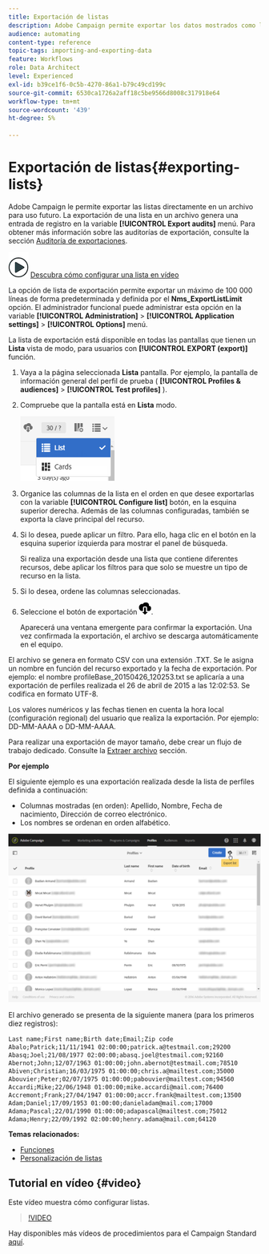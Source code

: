 ```yaml
---
title: Exportación de listas
description: Adobe Campaign permite exportar los datos mostrados como listas desde una pantalla de información general directamente en un archivo para su uso futuro.
audience: automating
content-type: reference
topic-tags: importing-and-exporting-data
feature: Workflows
role: Data Architect
level: Experienced
exl-id: b39ce1f6-0c5b-4270-86a1-b79c49cd199c
source-git-commit: 6530ca1726a2aff18c5be9566d8008c317918e64
workflow-type: tm+mt
source-wordcount: '439'
ht-degree: 5%

---
```


# Exportación de listas{#exporting-lists}

Adobe Campaign le permite exportar las listas directamente en un archivo para uso futuro. La exportación de una lista en un archivo genera una entrada de registro en la variable **[!UICONTROL Export audits]** menú. Para obtener más información sobre las auditorías de exportación, consulte la sección [Auditoría de exportaciones](../../administration/using/auditing-export-logs.md).

![](assets/do-not-localize/how-to-video.png) [Descubra cómo configurar una lista en vídeo](#video)

La opción de lista de exportación permite exportar un máximo de 100 000 líneas de forma predeterminada y definida por el **Nms_ExportListLimit** opción. El administrador funcional puede administrar esta opción en la variable **[!UICONTROL Administration]** > **[!UICONTROL Application settings]** > **[!UICONTROL Options]** menú.

La lista de exportación está disponible en todas las pantallas que tienen un **Lista** vista de modo, para usuarios con **[!UICONTROL EXPORT (export)]** función.

1. Vaya a la página seleccionada **Lista** pantalla. Por ejemplo, la pantalla de información general del perfil de prueba ( **[!UICONTROL Profiles & audiences]** > **[!UICONTROL Test profiles]** ).
1. Compruebe que la pantalla está en **Lista** modo.

   ![](assets/export_list_mode_switch.png)

1. Organice las columnas de la lista en el orden en que desee exportarlas con la variable **[!UICONTROL Configure list]** botón, en la esquina superior derecha. Además de las columnas configuradas, también se exporta la clave principal del recurso.
1. Si lo desea, puede aplicar un filtro. Para ello, haga clic en el botón en la esquina superior izquierda para mostrar el panel de búsqueda.

   Si realiza una exportación desde una lista que contiene diferentes recursos, debe aplicar los filtros para que solo se muestre un tipo de recurso en la lista.

1. Si lo desea, ordene las columnas seleccionadas.
1. Seleccione el botón de exportación ![](assets/exportlistbutton.png).

   Aparecerá una ventana emergente para confirmar la exportación. Una vez confirmada la exportación, el archivo se descarga automáticamente en el equipo.

El archivo se genera en formato CSV con una extensión .TXT. Se le asigna un nombre en función del recurso exportado y la fecha de exportación. Por ejemplo: el nombre profileBase_20150426_120253.txt se aplicaría a una exportación de perfiles realizada el 26 de abril de 2015 a las 12:02:53. Se codifica en formato UTF-8.

Los valores numéricos y las fechas tienen en cuenta la hora local (configuración regional) del usuario que realiza la exportación. Por ejemplo: DD-MM-AAAA o DD-MM-AAAA.

Para realizar una exportación de mayor tamaño, debe crear un flujo de trabajo dedicado. Consulte la [Extraer archivo](../../automating/using/extract-file.md) sección.

**Por ejemplo**

El siguiente ejemplo es una exportación realizada desde la lista de perfiles definida a continuación:

* Columnas mostradas (en orden): Apellido, Nombre, Fecha de nacimiento, Dirección de correo electrónico.
* Los nombres se ordenan en orden alfabético.

![](assets/export_list_example1.png)

El archivo generado se presenta de la siguiente manera (para los primeros diez registros):

```
Last name;First name;Birth date;Email;Zip code
Abalo;Patrick;11/11/1941 02:00:00;patrick.a@testmail.com;29200
Abasq;Joel;21/08/1977 02:00:00;abasq.joel@testmail.com;92160
Abernot;John;12/07/1963 01:00:00;john.abernot@testmail.com;78510
Abiven;Christian;16/03/1975 01:00:00;chris.a@mailtest.com;35000
Abouvier;Peter;02/07/1975 01:00:00;pabouvier@mailtest.com;94560
Accardi;Mike;22/06/1948 01:00:00;mike.accardi@mail.com;76400
Accremont;Frank;27/04/1947 01:00:00;accr.frank@mailtest.com;13500
Adam;Daniel;17/09/1953 01:00:00;danieladam@mail.com;17000
Adama;Pascal;22/01/1990 01:00:00;adapascal@mailtest.com;75012
Adama;Henry;22/09/1992 02:00:00;henry.adama@mail.com;64120
```

**Temas relacionados:**

* [Funciones](../../administration/using/list-of-roles.md)
* [Personalización de listas](../../start/using/customizing-lists.md)

## Tutorial en vídeo {#video}

Este vídeo muestra cómo configurar listas.

>[!VIDEO](https://video.tv.adobe.com/v/25288/?quality=12)

Hay disponibles más vídeos de procedimientos para el Campaign Standard [aquí](https://experienceleague.adobe.com/docs/campaign-standard-learn/tutorials/overview.html?lang=es).
